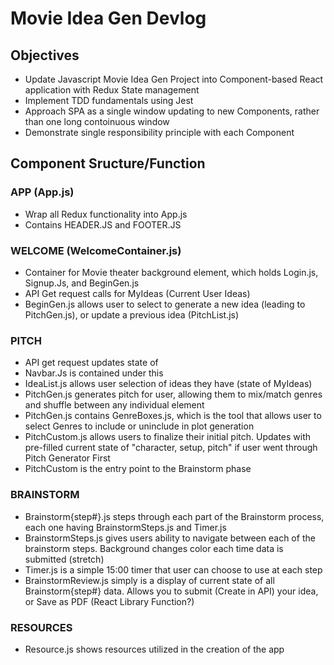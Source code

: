 # Movie Idea Gen Devlog
## Objectives
- Update Javascript Movie Idea Gen Project into Component-based React application with Redux State management
- Implement TDD fundamentals using Jest
- Approach SPA as a single window updating to new Components, rather than one long contoinuous window
- Demonstrate single responsibility principle with each Component

## Component Sructure/Function
### APP (App.js)
- Wrap all Redux functionality into App.js
- Contains HEADER.JS and FOOTER.JS

### WELCOME (WelcomeContainer.js)
- Container for Movie theater background element, which holds Login.js, Signup.Js, and BeginGen.js
- API Get request calls for MyIdeas (Current User Ideas)
- BeginGen.js allows user to select to generate a new idea (leading to PitchGen.js), or update a previous idea (PitchList.js)

### PITCH 
- API get request updates state of 
- Navbar.Js is contained under this
- IdeaList.js allows user selection of ideas they have (state of MyIdeas) 
- PitchGen.js generates pitch for user, allowing them to mix/match genres and shuffle between any individual element
- PitchGen.js contains GenreBoxes.js, which is the tool that 
allows user to select Genres to include or uninclude in plot generation
- PitchCustom.js allows users to finalize their initial pitch. Updates with pre-filled current state of "character, setup, pitch" if user went through Pitch Generator First
- PitchCustom is the entry point to the Brainstorm phase

### BRAINSTORM
- Brainstorm{step#}.js steps through each part of the Brainstorm process, each one having BrainstormSteps.js and Timer.js
- BrainstormSteps.js gives users ability to navigate between each of the brainstorm steps. Background changes color each time data is submitted (stretch) 
- Timer.js is a simple 15:00 timer that user can choose to use at each step
- BrainstormReview.js simply is a display of current state of all Brainstorm{step#} data. Allows you to submit (Create in API) your idea, or Save as PDF (React Library Function?)

### RESOURCES
- Resource.js shows resources utilized in the creation of the app




